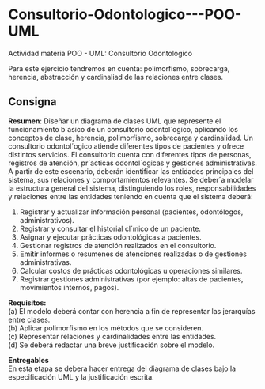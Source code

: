 # Consultorio-Odontologico---POO-UML
Actividad materia POO - UML: Consultorio Odontologico


Para este ejercicio tendremos en cuenta: polimorfismo, sobrecarga, herencia, abstracción y cardinaliad de las relaciones entre clases.


## Consigna

**Resumen**: Diseñar un diagrama de clases UML que represente el funcionamiento b´asico de un consultorio
odontol´ogico, aplicando los conceptos de clase, herencia, polimorfismo, sobrecarga y cardinalidad.
Un consultorio odontol´ogico atiende diferentes tipos de pacientes y ofrece distintos servicios.
El consultorio cuenta con diferentes tipos de personas, registros de atención, pr´acticas odontol´ogicas y
gestiones administrativas. A partir de este escenario, deberán identificar las entidades principales del sistema,
sus relaciones y comportamientos relevantes.
Se deber´a modelar la estructura general del sistema, distinguiendo los roles, responsabilidades y relaciones
entre las entidades teniendo en cuenta que el sistema deberá:
1. Registrar y actualizar información personal (pacientes, odontólogos, administrativos).
2. Registrar y consultar el historial cl´ınico de un paciente.
3. Asignar y ejecutar prácticas odontológicas a pacientes.
4. Gestionar registros de atención realizados en el consultorio.
5. Emitir informes o resumenes de atenciones realizadas o de gestiones administrativas.
6. Calcular costos de prácticas odontológicas u operaciones similares.
7. Registrar gestiones administrativas (por ejemplo: altas de pacientes, movimientos internos, pagos).

**Requisitos:**\
(a) El modelo deberá contar con herencia a fin de representar las jerarquías entre clases.\
(b) Aplicar polimorfismo en los métodos que se consideren.\
(c) Representar relaciones y cardinalidades entre las entidades.\
(d) Se deberá redactar una breve justificación sobre el modelo.

**Entregables**\
En esta etapa se debera hacer entrega del diagrama de clases bajo la especificación UML y la justificación
escrita.
